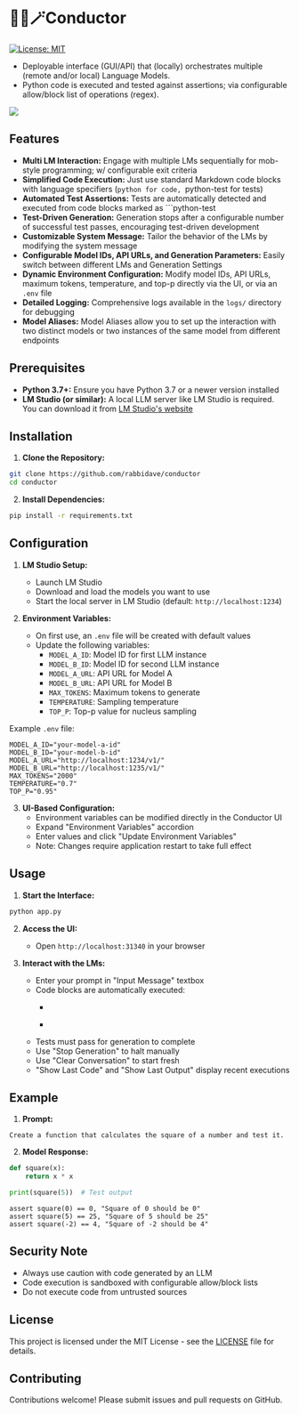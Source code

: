 # 🚂🤖🪄Conductor

[![License: MIT](https://img.shields.io/badge/License-MIT-yellow.svg)](https://opensource.org/licenses/MIT)

* Deployable interface (GUI/API) that (locally) orchestrates multiple (remote and/or local) Language Models.
* Python code is executed and tested against assertions; via configurable allow/block list of operations (regex).

![](https://github.com/rabbidave/conductor/blob/main/envvar.gif?raw=true)

## Features

* **Multi LM Interaction:** Engage with multiple LMs sequentially for mob-style programming; w/ configurable exit criteria
* **Simplified Code Execution:** Just use standard Markdown code blocks with language specifiers (```python for code, ```python-test for tests)
* **Automated Test Assertions:** Tests are automatically detected and executed from code blocks marked as ```python-test
* **Test-Driven Generation:** Generation stops after a configurable number of successful test passes, encouraging test-driven development
* **Customizable System Message:** Tailor the behavior of the LMs by modifying the system message
* **Configurable Model IDs, API URLs, and Generation Parameters:** Easily switch between different LMs and Generation Settings
* **Dynamic Environment Configuration:** Modify model IDs, API URLs, maximum tokens, temperature, and top-p directly via the UI, or via an `.env` file
* **Detailed Logging:** Comprehensive logs available in the `logs/` directory for debugging
* **Model Aliases:** Model Aliases allow you to set up the interaction with two distinct models or two instances of the same model from different endpoints

## Prerequisites

* **Python 3.7+:** Ensure you have Python 3.7 or a newer version installed
* **LM Studio (or similar):** A local LLM server like LM Studio is required. You can download it from [LM Studio's website](https://lmstudio.ai/)

## Installation

1. **Clone the Repository:**
```bash
git clone https://github.com/rabbidave/conductor
cd conductor
```

2. **Install Dependencies:**
```bash
pip install -r requirements.txt
```

## Configuration

1. **LM Studio Setup:**
   * Launch LM Studio
   * Download and load the models you want to use
   * Start the local server in LM Studio (default: `http://localhost:1234`)

2. **Environment Variables:**
   * On first use, an `.env` file will be created with default values
   * Update the following variables:
     * `MODEL_A_ID`: Model ID for first LLM instance
     * `MODEL_B_ID`: Model ID for second LLM instance
     * `MODEL_A_URL`: API URL for Model A
     * `MODEL_B_URL`: API URL for Model B
     * `MAX_TOKENS`: Maximum tokens to generate
     * `TEMPERATURE`: Sampling temperature
     * `TOP_P`: Top-p value for nucleus sampling

Example `.env` file:
```
MODEL_A_ID="your-model-a-id"
MODEL_B_ID="your-model-b-id"
MODEL_A_URL="http://localhost:1234/v1/"
MODEL_B_URL="http://localhost:1235/v1/"
MAX_TOKENS="2000"
TEMPERATURE="0.7"
TOP_P="0.95"
```

3. **UI-Based Configuration:**
   * Environment variables can be modified directly in the Conductor UI
   * Expand "Environment Variables" accordion
   * Enter values and click "Update Environment Variables"
   * Note: Changes require application restart to take full effect

## Usage

1. **Start the Interface:**
```bash
python app.py
```

2. **Access the UI:**
   * Open `http://localhost:31340` in your browser

3. **Interact with the LMs:**
   * Enter your prompt in "Input Message" textbox
   * Code blocks are automatically executed:
     * ```python for regular code
     * ```python-test for test assertions
   * Tests must pass for generation to complete
   * Use "Stop Generation" to halt manually
   * Use "Clear Conversation" to start fresh
   * "Show Last Code" and "Show Last Output" display recent executions

## Example

1. **Prompt:**
```
Create a function that calculates the square of a number and test it.
```

2. **Model Response:**
```python
def square(x):
    return x * x

print(square(5))  # Test output
```

```python-test
assert square(0) == 0, "Square of 0 should be 0"
assert square(5) == 25, "Square of 5 should be 25"
assert square(-2) == 4, "Square of -2 should be 4"
```

## Security Note
* Always use caution with code generated by an LLM
* Code execution is sandboxed with configurable allow/block lists
* Do not execute code from untrusted sources

## License

This project is licensed under the MIT License - see the [LICENSE](LICENSE) file for details.

## Contributing

Contributions welcome! Please submit issues and pull requests on GitHub.